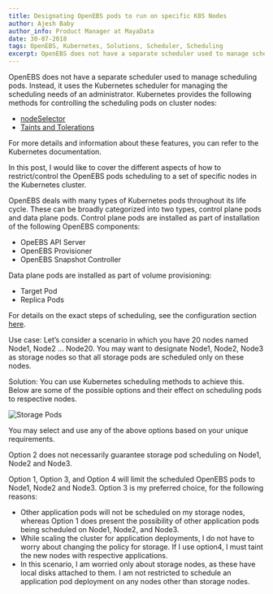 ```yaml
---
title: Designating OpenEBS pods to run on specific K8S Nodes
author: Ajesh Baby
author_info: Product Manager at MayaData
date: 30-07-2018
tags: OpenEBS, Kubernetes, Solutions, Scheduler, Scheduling
excerpt: OpenEBS does not have a separate scheduler used to manage scheduling pods. Instead, it uses the Kubernetes scheduler for managing the scheduling needs of an administrator.
---
```


OpenEBS does not have a separate scheduler used to manage scheduling pods. Instead, it uses the Kubernetes scheduler for managing the scheduling needs of an administrator. Kubernetes provides the following methods for controlling the scheduling pods on cluster nodes:

- [nodeSelector](https://kubernetes.io/docs/concepts/configuration/assign-pod-node/#nodeselector)
- [Taints and Tolerations](https://kubernetes.io/docs/concepts/configuration/taint-and-toleration/)

For more details and information about these features, you can refer to the Kubernetes documentation.

In this post, I would like to cover the different aspects of how to restrict/control the OpenEBS pods scheduling to a set of specific nodes in the Kubernetes cluster.

OpenEBS deals with many types of Kubernetes pods throughout its life cycle. These can be broadly categorized into two types, control plane pods and data plane pods. Control plane pods are installed as part of installation of the following OpenEBS components:

- OpeEBS API Server
- OpenEBS Provisioner
- OpenEBS Snapshot Controller

Data plane pods are installed as part of volume provisioning:

- Target Pod
- Replica Pods

For details on the exact steps of scheduling, see the configuration section [here](https://docs.openebs.io/docs/next/scheduler.html?__hstc=216392137.e7b2938c542eaf0f98426e5d8be4aa84.1579859056424.1579859056424.1579859056424.1&__hssc=216392137.1.1579859056424&__hsfp=3765904294).

Use case: Let’s consider a scenario in which you have 20 nodes named Node1, Node2 ... Node20. You may want to designate Node1, Node2, Node3 as storage nodes so that all storage pods are scheduled only on these nodes.

Solution: You can use Kubernetes scheduling methods to achieve this. Below are some of the possible options and their effect on scheduling pods to respective nodes.

![Storage Pods](/images/blog/storage-pods.png)

You may select and use any of the above options based on your unique requirements.

Option 2 does not necessarily guarantee storage pod scheduling on Node1, Node2 and Node3.

Option 1, Option 3, and Option 4 will limit the scheduled OpenEBS pods to Node1, Node2 and Node3. Option 3 is my preferred choice, for the following reasons:

- Other application pods will not be scheduled on my storage nodes, whereas Option 1 does present the possibility of other application pods being scheduled on Node1, Node2, and Node3.
- While scaling the cluster for application deployments, I do not have to worry about changing the policy for storage. If I use option4, I must taint the new nodes with respective applications.
- In this scenario, I am worried only about storage nodes, as these have local disks attached to them. I am not restricted to schedule an application pod deployment on any nodes other than storage nodes.
